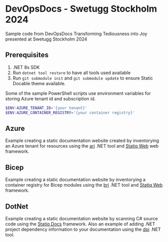 # DevOpsDocs - Swetugg Stockholm 2024

Sample code from DevOpsDocs Transforming Tediousness into Joy presented at Swetugg Stockholm 2024

## Prerequisites

1. .NET 8s SDK
1. Run `dotnet tool restore` to have all tools used available
1. Run `git submodule init` and `git submodule update` to ensure Static Docable theme available.

Some of the sample PowerShell scripts use environment variables for storing Azure tenant id and subscription id.

```PowerShell
$ENV:AZURE_TENANT_ID='{your tenant}'
$ENV:AZURE_CONTAINER_REGISTRY='{your container registry}'
```

## Azure

Example creating a static documentation website created by inventorying an Azure tenant for resources using the [ari](https://www.nuget.org/packages/ari) .NET tool and [Statiq Web](https://www.statiq.dev/web) web framework.

## Bicep

Example creating a static documentation website by inventorying a container registry for Bicep modules using the [bri](https://www.nuget.org/packages/bri) .NET tool and [Statiq Web](https://www.statiq.dev/web) framework.

## DotNet

Example creating a static documentation website by scanning C# source code using the [Statiq Docs](https://www.statiq.dev/docs) framework.
Also an example of adding .NET project dependency information to your documentation using the [dpi](https://www.nuget.org/packages/dpi) .NET tool.
